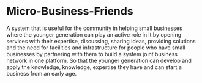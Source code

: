 # Micro-Business-Friends
A system that is useful for the community in helping small businesses where the younger generation can play an active role in it by opening services with their expertise, discussing, sharing ideas, providing solutions and the need for facilities and infrastructure for people who have small businesses by partnering with them to build a system  joint business network in one platform.  So that the younger generation can develop and apply the knowledge, knowledge, expertise they have and can start a business from an early age.
